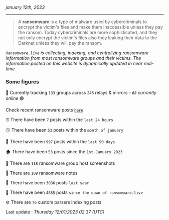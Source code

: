 _january 12th, 2023_

---

> A **ransomware** is a type of malware used by cybercriminals to encrypt the victim's files and make them inaccessible unless they pay the ransom. Today cybercriminals are more sophisticated, and they not only encrypt the victim's files also they leaking their data to the Darknet unless they will pay the ransom.


_`Ransomware.live` is collecting, indexing, and centralizing ransomware information from most ransomware groups and their victims. The information posted on this website is dynamically updated in near real-time._

### Some figures 

🔎 Currently tracking `133` groups across `245` relays & mirrors - _`68` currently online_ 🟢

Check recent ransomware posts [`here`](recentposts.md)


⏰ There have been `7` posts within the `last 24 hours`

🕓 There have been `53` posts within the `month of january`

📅 There have been `997` posts within the `last 90 days`

🏚 There have been `53` posts since the `1st January 2023`

📸 There are `118` ransomware group host screenshots

📝 There are `109` ransomware notes

🚀 There have been `3086` posts `last year`

🐣 There have been `4885` posts `since the dawn of ransomware.live`

⚙️ There are `76` custom parsers indexing posts



Last update : _Thursday 12/01/2023 02.37 (UTC)_

